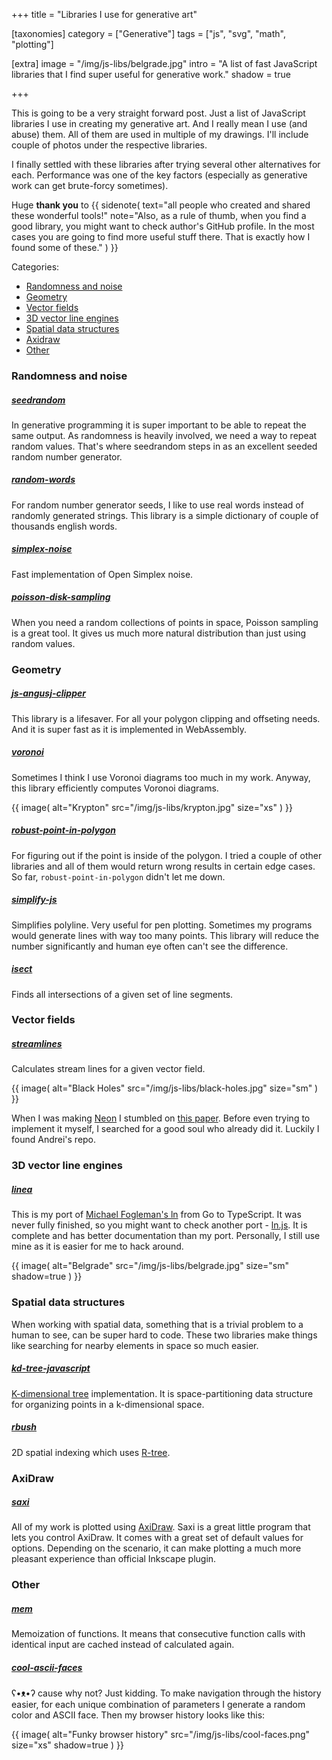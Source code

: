+++
title = "Libraries I use for generative art"

[taxonomies]
category = ["Generative"]
tags = ["js", "svg", "math", "plotting"]

[extra]
image = "/img/js-libs/belgrade.jpg"
intro = "A list of fast JavaScript libraries that I find super useful for generative work."
shadow = true

+++

This is going to be a very straight forward post. Just a list of JavaScript libraries I use in creating my generative art. And I really mean I use (and abuse) them. All of them are used in multiple of my drawings. I'll include couple of photos under the respective libraries.

I finally settled with these libraries after trying several other alternatives for each. Performance was one of the key factors (especially as generative work can get brute-forcy sometimes).

Huge **thank you** to {{ sidenote(
  text="all people who created and shared these wonderful tools!"
  note="Also, as a rule of thumb, when you find a good library, you might want to check author's GitHub profile. In the most cases you are going to find more useful stuff there. That is exactly how I found some of these."
) }}


Categories:

* [Randomness and noise](#randomness-and-noise)
* [Geometry](#geometry)
* [Vector fields](#vector-fields)
* [3D vector line engines](#3d-vector-line-engines)
* [Spatial data structures](#spatial-data-structures)
* [Axidraw](#axidraw)
* [Other](#other)

<!-- more -->

### Randomness and noise

##### [seedrandom](https://github.com/davidbau/seedrandom)

In generative programming it is super important to be able to repeat the same output. As randomness is heavily involved, we need a way to repeat random values. That's where seedrandom steps in as an excellent seeded random number generator.

##### [random-words](https://github.com/apostrophecms/random-words)

For random number generator seeds, I like to use real words instead of randomly generated strings. This library is a simple dictionary of couple of thousands english words.

##### [simplex-noise](https://github.com/jwagner/simplex-noise.js)

Fast implementation of Open Simplex noise.

##### [poisson-disk-sampling](https://github.com/kchapelier/poisson-disk-sampling)

When you need a random collections of points in space, Poisson sampling is a great tool. It gives us much more natural distribution than just using random values.


### Geometry

##### [js-angusj-clipper](https://github.com/xaviergonz/js-angusj-clipper)

This library is a lifesaver. For all your polygon clipping and offseting needs. And it is super fast as it is implemented in WebAssembly.

##### [voronoi](https://github.com/gorhill/Javascript-Voronoi)

Sometimes I think I use Voronoi diagrams too much in my work. Anyway, this library efficiently computes Voronoi diagrams.

{{ image(
  alt="Krypton"
  src="/img/js-libs/krypton.jpg"
  size="xs"
) }}

##### [robust-point-in-polygon](https://github.com/mikolalysenko/robust-point-in-polygon)

For figuring out if the point is inside of the polygon. I tried a couple of other libraries and all of them would return wrong results in certain edge cases. So far, `robust-point-in-polygon` didn't let me down.

##### [simplify-js](https://github.com/mourner/simplify-js)

Simplifies polyline. Very useful for pen plotting. Sometimes my programs would generate lines with way too many points. This library will reduce the number significantly and human eye often can't see the difference.

##### [isect](https://github.com/anvaka/isect)

Finds all intersections of a given set of line segments.

### Vector fields

##### [streamlines](https://github.com/anvaka/streamlines)

Calculates stream lines for a given vector field.

{{ image(
  alt="Black Holes"
  src="/img/js-libs/black-holes.jpg"
  size="sm"
) }}

When I was making [Neon](/blog/neon-generative-art-piece-made-using-2d-vector-field/) I stumbled on [this paper](https://web.cs.ucdavis.edu/~ma/SIGGRAPH02/course23/notes/papers/Jobard.pdf). Before even trying to implement it myself, I searched for a good soul who already did it. Luckily I found Andrei's repo.

### 3D vector line engines

##### [linea](https://github.com/Stanko/linea)

This is my port of [Michael Fogleman's ln](https://github.com/fogleman/ln) from Go to TypeScript. It was never fully finished, so you might want to check another port - [ln.js](https://github.com/aweary/ln.js). It is complete and has better documentation than my port. Personally, I still use mine as it is easier for me to hack around.

{{ image(
  alt="Belgrade"
  src="/img/js-libs/belgrade.jpg"
  size="sm"
  shadow=true
) }}

### Spatial data structures

When working with spatial data, something that is a trivial problem to a human to see, can be super hard to code. These two libraries make things like searching for nearby elements in space so much easier.

##### [kd-tree-javascript](https://github.com/ubilabs/kd-tree-javascript)

[K-dimensional tree](https://en.wikipedia.org/wiki/K-d_tree) implementation. It is space-partitioning data structure for organizing points in a k-dimensional space.

##### [rbush](https://github.com/mourner/rbush)

2D spatial indexing which uses [R-tree](https://en.wikipedia.org/wiki/R-tree).

### AxiDraw

##### [saxi](https://github.com/nornagon/saxi)

All of my work is plotted using [AxiDraw](https://www.axidraw.com/). Saxi is a great little program that lets you control AxiDraw. It comes with a great set of default values for options. Depending on the scenario, it can make plotting a much more pleasant experience than official Inkscape plugin.


### Other

##### [mem](https://github.com/sindresorhus/mem)

Memoization of functions. It means that consecutive function calls with identical input are cached instead of calculated again.

##### [cool-ascii-faces](https://github.com/maxogden/cool-ascii-faces)

<span aria-hidden="true">ʕ•ᴥ•ʔ</span> cause why not? Just kidding. To make navigation through the history easier, for each unique combination of parameters I generate a random color and ASCII face. Then my browser history looks like this:

{{ image(
  alt="Funky browser history"
  src="/img/js-libs/cool-faces.png"
  size="xs"
  shadow=true
) }}





